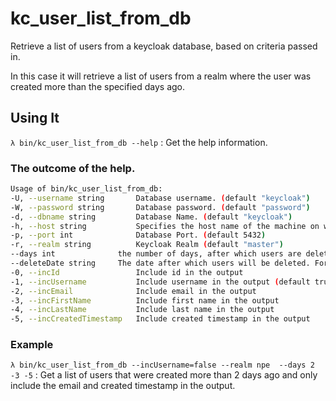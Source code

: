 # kc_user_list_from_db
Retrieve a list of users from a keycloak database, based on criteria passed in.

In this case it will retrieve a list of users from a realm where the user was created more than the specified days ago.

## Using It

`λ bin/kc_user_list_from_db --help` : Get the help information.


### The outcome of the help.

```bash
Usage of bin/kc_user_list_from_db:
-U, --username string       Database username. (default "keycloak")
-W, --password string       Database password. (default "password")
-d, --dbname string         Database Name. (default "keycloak")
-h, --host string           Specifies the host name of the machine on which the server is running. (default "localhost")
-p, --port int              Database Port. (default 5432)
-r, --realm string          Keycloak Realm (default "master")
--days int              the number of days, after which users are deleted (default -1)
--deleteDate string     The date after which users will be deleted. Format: YYYY-MM-DD
-0, --incId                 Include id in the output
-1, --incUsername           Include username in the output (default true)
-2, --incEmail              Include email in the output
-3, --incFirstName          Include first name in the output
-4, --incLastName           Include last name in the output
-5, --incCreatedTimestamp   Include created timestamp in the output
```

### Example

`λ bin/kc_user_list_from_db --incUsername=false --realm npe  --days 2 -3 -5` : Get a list of users that were created more than 2 days ago and only include the email and created timestamp in the output.

